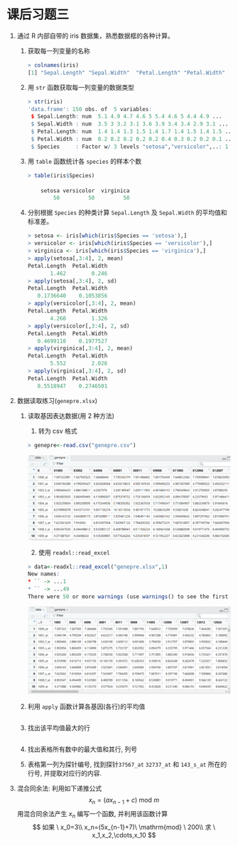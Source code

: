 # 课后习题三

1. 通过 R 内部自带的 iris 数据集，熟悉数据框的各种计算。

   1. 获取每一列变量的名称

      ```R
      > colnames(iris)
      [1] "Sepal.Length" "Sepal.Width"  "Petal.Length" "Petal.Width"  "Species" 
      ```

   2. 用 `str` 函数获取每一列变量的数据类型

      ```R
      > str(iris)
      'data.frame':	150 obs. of  5 variables:
       $ Sepal.Length: num  5.1 4.9 4.7 4.6 5 5.4 4.6 5 4.4 4.9 ...
       $ Sepal.Width : num  3.5 3 3.2 3.1 3.6 3.9 3.4 3.4 2.9 3.1 ...
       $ Petal.Length: num  1.4 1.4 1.3 1.5 1.4 1.7 1.4 1.5 1.4 1.5 ...
       $ Petal.Width : num  0.2 0.2 0.2 0.2 0.2 0.4 0.3 0.2 0.2 0.1 ...
       $ Species     : Factor w/ 3 levels "setosa","versicolor",..: 1 1 1 1 1 1 1 1 1 1 ...
      ```

   3. 用 `table` 函数统计各 `species` 的样本个数

      ```R
      > table(iris$Species)
      
          setosa versicolor  virginica 
              50         50         50
      ```

   4. 分别根据 `Species` 的种类计算 `Sepal.Length` 及 `Sepal.Width` 的平均值和标准差。

      ```R
      > setosa <- iris[which(iris$Species == 'setosa'),]
      > versicolor <- iris[which(iris$Species == 'versicolor'),]
      > virginica <- iris[which(iris$Species == 'virginica'),]
      > apply(setosa[,3:4], 2, mean)
      Petal.Length  Petal.Width 
             1.462        0.246 
      > apply(setosa[,3:4], 2, sd)
      Petal.Length  Petal.Width 
         0.1736640    0.1053856 
      > apply(versicolor[,3:4], 2, mean)
      Petal.Length  Petal.Width 
             4.260        1.326 
      > apply(versicolor[,3:4], 2, sd)
      Petal.Length  Petal.Width 
         0.4699110    0.1977527 
      > apply(virginica[,3:4], 2, mean)
      Petal.Length  Petal.Width 
             5.552        2.026 
      > apply(virginica[,3:4], 2, sd)
      Petal.Length  Petal.Width 
         0.5518947    0.2746501 
      ```

2. 数据读取练习(`genepre.xlsx`)

   1. 读取基因表达数据(用 2 种方法)

      1. 转为 csv 格式

      ```R
      > genepre<-read.csv("genepre.csv")
      ```

      ![image-20220310213419175](张子栋_2020317210101_20220309_home.assets/image-20220310213419175.png)

      2. 使用 `readxl::read_excel`

      ```R
      > data<-readxl::read_excel("genepre.xlsx",1)
      New names:
      * `` -> ...1
      * `` -> ...49
      There were 50 or more warnings (use warnings() to see the first 50)
      ```

      ![image-20220310213509980](张子栋_2020317210101_20220309_home.assets/image-20220310213509980.png)

   2. 利用 `apply` 函数计算各基因(各行)的平均值

      ```R
      
      ```
      
   3. 找出该平均值最大的行

      ```R
      
      ```

   4. 找出表格所有数中的最大值和其行, 列号

   5. 表格第一列为探针编号, 找到探针`37567_at` `32737_at` 和 `143_s_at` 所在的行号, 并提取对应行的内容.

3. 混合同余法: 利用如下递推公式
   $$
   x_n=(ax_{n-1}+c) \ \mathrm{mod}\  m
   $$
   用混合同余法产生 $x_n$ 编写一个函数, 并利用该函数计算
   $$
   如果 \ x_0=3\\
   x_n=(5x_{n-1}+7)\ \mathrm{mod} \ 200\\
   求 \ x_1,x_2,\cdots,x_10
   $$